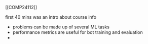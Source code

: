 [[COMP24112]]

first 40 mins was an intro about course info

- problems can be made up of several ML tasks
- performance metrics are useful for bot training and evaluation
- 